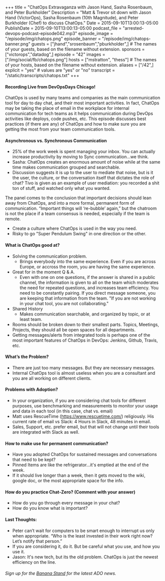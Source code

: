 +++
title = "ChatOps Extravaganza with Jason Hand, Sasha Rosenbaum, and Peter Burkholder"
Description = "Matt & Trevor sit down with Jason Hand (VictorOps), Sasha Rosenbaum (10th Magnitude), and Peter Burkholder (Chef) to discuss ChatOps."
Date = 2015-09-10T13:00:13-05:00
PublishDate = 2015-09-10T13:00:13-05:00
podcast_file = "arrested-devops-podcast-episode042.mp3"
episode_image = "/episode/img/chatops.png"
episode_banner = "/episode/img/chatops-banner.png"
guests = ["jhand","srosenbaum","pburkholder",] # The names of your guests, based on the filename without extension.
sponsors = ["victorops","datadog",]
episode = "42"
images = ["/img/social/fb/chatops.png"]
hosts = ["mstratton", "thess"] # The names of your hosts, based on the filename without extension.
aliases = ["/42",]
explicit = "yes" # values are "yes" or "no"
transcript = "/static/transcripts/chatops.txt"
+++

#### Recording Live from DevOpsDays Chicago!

ChatOps is used by many teams and companies as the main communication tool for day to day chat, and their most important activities. In fact, ChatOps may be taking the place of email in the workplace for internal communication for tech teams as it helps communication during DevOps activities like deploys, code pushes, etc. This episode discusses best practices (if there are any) of ChatOps and how to make sure you are getting the most from your team communication tools.
#### Asynchronous vs. Synchronous Communication
- 25% of the work week is spent managing your inbox. You can actually increase productivity by moving to Sync communication…we think.
- Sasha: ChatOps creates an enormous amount of noise while at the same time makes communication grouped and searchable.
- Discussion suggests it is up to the user to mediate that noise, but is it the user, the culture, or the conversation itself that dictates the role of chat? Tivo is given as an example of user mediation: you recorded a shit ton of stuff, and watched only what you wanted.

The panel comes to the conclusion that important decisions should lean away from ChatOps, and into a more formal, permanent form of communication. “Important things will ‘re-bubble’ again,” but the chatroom is not the place if a team consensus is needed, especially if the team is remote.
- Create a culture where ChatOps is used in the way you need.
- Risky to go "Super Pendulum Swing" in one direction or the other.

#### What is ChatOps good at?

- Solving the communication problem.
  - Brings everybody into the same experience. Even if you are across Europe, or accross the room, you are having the same experience.
- Great for in the moment Q & A.
  - Even with one on one questions, if the answer is shared in a public channel, the information is given to all on the team which moderates the need for repeated questions, and increases team efficiency. You need to be constantly pairing. If you direct message someone, you are keeping that information from the team. "If you are not working in your chat tool, you are not collaborating."
- Shared History
  - Makes communication searchable, and organized by topic, or at least team.
- Rooms should be broken down to their smallest parts. Topics, Meetings, Projects, they should all be open spaces for all departments.
- Getting messages/alerts from integrated tools is perhaps one of the most important features of ChatOps in DevOps: Jenkins, Github, Travis, etc.

#### What’s the Problem?
- There are just too many messages. But they are necessary messages.
- Internal ChatOps tool is almost useless when you are a consultant and you are all working on different clients.

#### Problems with Adoption?
- In your organization, if you are considering chat tools for different purposes, use benchmarking and measurements to monitor your usage and data in each tool (in this case, chat vs. email)
- Matt uses RescueTime (https://www.rescuetime.com/) religiously. His current rate of email vs Slack: 4 Hours in Slack, 48 minutes in email.
- Sales, Support, etc. prefer email, but that will not change until their tools are integrated with Slack as well.

#### How to make use for permanent communication?
- Have you adopted ChatOps for sustained messages and conversations that need to be kept?
- Pinned Items are like the refrigerator...it's emptied at the end of the week.
- If it should live longer than a week, then it gets moved to the wiki, google doc, or the most appropriate space for the info.

#### How do you practice Chat-Zero? (Comment with your answer)
- How do you go through every message in your chat?
- How do you know what is important?

#### Last Thoughts:
- Peter can’t wait for computers to be smart enough to interrupt us only when appropriate. “Who is the least invested in their work right now? Let’s notify that person.”
- If you are considering it, do it. But be careful what you use, and how you use it.
- Jason: It's new tech, but its the old problem. ChatOps is just the newest efficiency on the line.

###### Sign up for the [Banana Stand](https://www.arresteddevops.com/bananastand) for the latest ADO news.
